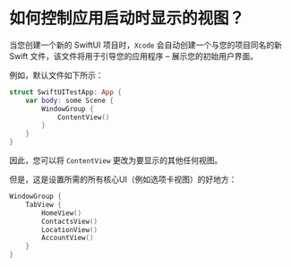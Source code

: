 如何控制应用启动时显示的视图？
===

当您创建一个新的 SwiftUI 项目时，`Xcode` 会自动创建一个与您的项目同名的新 Swift 文件，该文件将用于引导您的应用程序 – 展示您的初始用户界面。

例如，默认文件如下所示：

```swift
struct SwiftUITestApp: App {
    var body: some Scene {
        WindowGroup {
            ContentView()
        }
    }
}
```

因此，您可以将 `ContentView` 更改为要显示的其他任何视图。

但是，这是设置所需的所有核心UI（例如选项卡视图）的好地方：

```swift
WindowGroup {
    TabView {
        HomeView()
        ContactsView()
        LocationView()
        AccountView()
    }
}
```